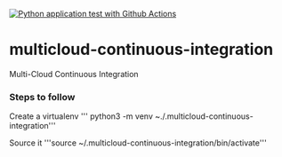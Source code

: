 
[![Python application test with Github Actions](https://github.com/vinimathur/multicloud-continuous-integration/actions/workflows/pythonapp.yml/badge.svg)](https://github.com/vinimathur/multicloud-continuous-integration/actions/workflows/pythonapp.yml)

# multicloud-continuous-integration
Multi-Cloud Continuous Integration

### Steps to follow

Create a virtualenv
''' python3 -m venv ~./.multicloud-continuous-integration'''

Source it
'''source ~/.multicloud-continuous-integration/bin/activate'''
